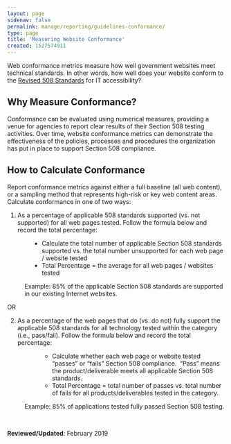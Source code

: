 ```yaml
---
layout: page
sidenav: false
permalink: manage/reporting/guidelines-conformance/
type: page
title: 'Measuring Website Conformance'
created: 1527574911
---
```


<span>Web conformance metrics measure how well government websites meet technical standards. In other words, how well does your website conform to the </span>[<span>Revised 508 Standards</span>][1] <span>for IT accessibility?</span>

## **Why Measure Conformance?**

<span>Conformance can be evaluated using numerical measures, providing a venue for agencies to report clear results of their Section 508 testing activities. Over time, website conformance metrics can demonstrate the effectiveness of the policies, processes and procedures the organization has put in place to support Section 508 compliance.</span>

## **How to Calculate Conformance**

<span>Report conformance metrics against either a full baseline (all web content), or a sampling method that represents high-risk or key web content areas. Calculate conformance in one of two ways:</span>

  1. <span>As a percentage of applicable 508 standards supported (vs. not supported) for all web pages tested. Follow the formula below and record the total percentage:</span>
<ul style="padding-left: 80px;">
  <li>
    <span>Calculate the total number of applicable Section 508 standards supported vs. the total number unsupported for each web page / website tested</span>
  </li>
  <li>
    <span>Total Percentage = the average for all web pages / websites tested</span>
  </li>
</ul>

<p style="padding-left: 40px;">
  Example: 85% of the applicable Section 508 standards are supported in our existing Internet websites.
</p>

OR

<ol start="2">
  <li>
    <span>As a percentage of the web pages that do (vs. do not) fully support the applicable 508 standards for all technology tested within the category (i.e., pass/fail). Follow the formula below and record the total percentage:</span>
  </li>
  <ul style="padding-left: 80px;">
    <li>
      <span>Calculate whether each web page or website tested &ldquo;passes&rdquo; or &ldquo;fails&rdquo; Section 508 compliance. &nbsp;&ldquo;Pass&rdquo; means the product/deliverable meets all applicable Section 508 standards.</span>
    </li>
    <li>
      <span>Total Percentage = total number of passes vs. total number of fails for all products/deliverables tested in the category.</span>
    </li>
  </ul>
</ol>

<p style="padding-left: 40px;">
  Example: 85% of applications tested fully passed Section 508 testing.
</p>

&nbsp;

**Reviewed/Updated**<span>: February 2019</span>

 [1]: https://www.access-board.gov/guidelines-and-standards/communications-and-it/about-the-ict-refresh/final-rule/text-of-the-standards-and-guidelines